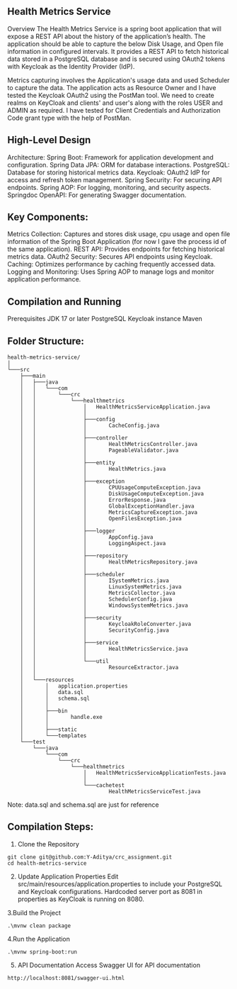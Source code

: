 Health Metrics Service
----------------------

Overview
The Health Metrics Service is a spring boot application that will expose a REST API about the history of the application’s health.
The application should be able to capture the below Disk Usage, and Open file information in configured intervals. 
It provides a REST API to fetch historical data stored in a PostgreSQL database and is secured using OAuth2 tokens with Keycloak as the Identity Provider (IdP).

Metrics capturing involves the Application's usage data and used Scheduler to capture the data.
The application acts as Resource Owner and I have tested the Keycloak OAuth2 using the PostMan tool.
We need to create realms on KeyCloak and clients' and user's along with the roles USER and ADMIN as required.
I have tested for Client Credentials and Authorization Code grant type with the help of PostMan.


High-Level Design
--------------------

Architecture:
Spring Boot: Framework for application development and configuration.
Spring Data JPA: ORM for database interactions.
PostgreSQL: Database for storing historical metrics data.
Keycloak: OAuth2 IdP for access and refresh token management.
Spring Security: For securing API endpoints.
Spring AOP: For logging, monitoring, and security aspects.
Springdoc OpenAPI: For generating Swagger documentation.

Key Components:
---------------
Metrics Collection: Captures and stores disk usage, cpu usage and open file information of the Spring Boot Application (for now I gave the process id of the same application).
REST API: Provides endpoints for fetching historical metrics data.
OAuth2 Security: Secures API endpoints using Keycloak.
Caching: Optimizes performance by caching frequently accessed data.
Logging and Monitoring: Uses Spring AOP to manage logs and monitor application performance.

Compilation and Running
--------------------------
Prerequisites
JDK 17 or later
PostgreSQL
Keycloak instance
Maven


Folder Structure:
-----------------
```
health-metrics-service/
│
└───src
    ├───main
    │   ├───java
    │   │   └───com
    │   │       └───crc
    │   │           └───healthmetrics
    │   │               │   HealthMetricsServiceApplication.java
    │   │               │
    │   │               ├───config
    │   │               │       CacheConfig.java
    │   │               │
    │   │               ├───controller
    │   │               │       HealthMetricsController.java
    │   │               │       PageableValidator.java
    │   │               │
    │   │               ├───entity
    │   │               │       HealthMetrics.java
    │   │               │
    │   │               ├───exception
    │   │               │       CPUUsageComputeException.java
    │   │               │       DiskUsageComputeException.java
    │   │               │       ErrorResponse.java
    │   │               │       GlobalExceptionHandler.java
    │   │               │       MetricsCaptureException.java
    │   │               │       OpenFilesException.java
    │   │               │
    │   │               ├───logger
    │   │               │       AppConfig.java
    │   │               │       LoggingAspect.java
    │   │               │
    │   │               ├───repository
    │   │               │       HealthMetricsRepository.java
    │   │               │
    │   │               ├───scheduler
    │   │               │       ISystemMetrics.java
    │   │               │       LinuxSystemMetrics.java
    │   │               │       MetricsCollector.java
    │   │               │       SchedulerConfig.java
    │   │               │       WindowsSystemMetrics.java
    │   │               │
    │   │               ├───security
    │   │               │       KeycloakRoleConverter.java
    │   │               │       SecurityConfig.java
    │   │               │
    │   │               ├───service
    │   │               │       HealthMetricsService.java
    │   │               │
    │   │               └───util
    │   │                       ResourceExtractor.java
    │   │
    │   └───resources
    │       │   application.properties
    │       │   data.sql
    │       │   schema.sql
    │       │
    │       ├───bin
    │       │       handle.exe
    │       │
    │       ├───static
    │       └───templates
    └───test
        └───java
            └───com
                └───crc
                    └───healthmetrics
                        │   HealthMetricsServiceApplicationTests.java
                        │
                        └───cachetest
                                HealthMetricsServiceTest.java

```
Note: data.sql and schema.sql are just for reference

Compilation Steps:
-----------------------
1. Clone the Repository
```
git clone git@github.com:Y-Aditya/crc_assignment.git
cd health-metrics-service
```

2. Update Application Properties
Edit src/main/resources/application.properties to include your PostgreSQL and Keycloak configurations.
Hardcoded server port as 8081 in properties as KeyCloak is running on 8080.

3.Build the Project
``` 
.\mvnw clean package
```

4.Run the Application
```
.\mvnw spring-boot:run 
```
5. API Documentation
Access Swagger UI for API documentation 
``` 
http://localhost:8081/swagger-ui.html
```
